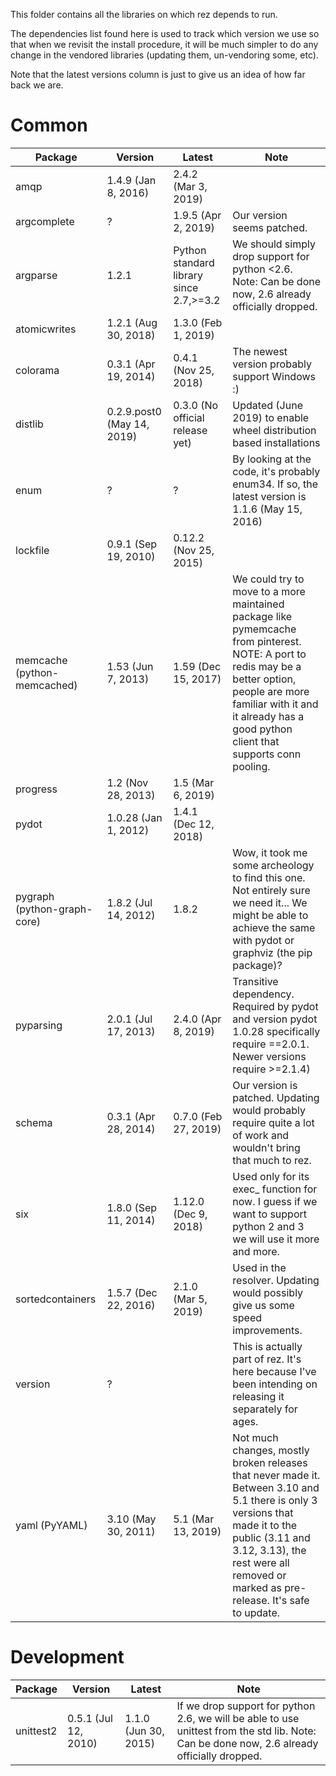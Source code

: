 This folder contains all the libraries on which rez depends to run.

The dependencies list found here is used to track which version we use so that when we
revisit the install procedure, it will be much simpler to do any change in the vendored
libraries (updating them, un-vendoring some, etc).

Note that the latest versions column is just to give us an idea of how far back we are.


# Common

| Package                     | Version                    | Latest                                  | Note                                                                                                                                                                                                                                  |
|-----------------------------|----------------------------|-----------------------------------------|---------------------------------------------------------------------------------------------------------------------------------------------------------------------------------------------------------------------------------------|
| amqp                        | 1.4.9 (Jan 8, 2016)        | 2.4.2 (Mar 3, 2019)                     |                                                                                                                                                                                                                                       |
| argcomplete                 | ?                          | 1.9.5 (Apr 2, 2019)                     | Our version seems patched.                                                                                                                                                                                                            |
| argparse                    | 1.2.1                      | Python standard library since 2.7,>=3.2 | We should simply drop support for python <2.6. Note: Can be done now, 2.6 already officially dropped.                                                                                                                                                                                         |
| atomicwrites                | 1.2.1 (Aug 30, 2018)       | 1.3.0 (Feb 1, 2019)                     |                                                                                                                                                                                                                                       |
| colorama                    | 0.3.1 (Apr 19, 2014)       | 0.4.1 (Nov 25, 2018)                    | The newest version probably support Windows :)                                                                                                                                                                                        |
| distlib                     | 0.2.9.post0 (May 14, 2019) | 0.3.0 (No official release yet)         | Updated (June 2019) to enable wheel distribution based installations                                                                                                                                                                                           |
| enum                        | ?                          | ?                                       | By looking at the code, it's probably enum34. If so, the latest version is 1.1.6 (May 15, 2016)                                                                                                                                       |
| lockfile                    | 0.9.1 (Sep 19, 2010)       | 0.12.2 (Nov 25, 2015)                   |                                                                                                                                                                                                                                       |
| memcache (python-memcached) | 1.53 (Jun 7, 2013)         | 1.59 (Dec 15, 2017)                     | We could try to move to a more maintained package like pymemcache from pinterest. NOTE: A port to redis may be a better option, people are more familiar with it and it already has a good python client that supports conn pooling.                                                                                                                                                     |
| progress                    | 1.2 (Nov 28, 2013)         | 1.5 (Mar 6, 2019)                       |                                                                                                                                                                                                                                       |
| pydot                       | 1.0.28 (Jan 1, 2012)       | 1.4.1 (Dec 12, 2018)                    |                                                                                                                                                                                                                                       |
| pygraph (python-graph-core) | 1.8.2 (Jul 14, 2012)       | 1.8.2                                   | Wow, it took me some archeology to find this one. Not entirely sure we need it... We might be able to achieve the same with pydot or graphviz (the pip package)?                                                                      |
| pyparsing                   | 2.0.1 (Jul 17, 2013)       | 2.4.0 (Apr 8, 2019)                     | Transitive dependency. Required by pydot and version pydot 1.0.28 specifically require ==2.0.1. Newer versions require >=2.1.4)                                                                                                       |
| schema                      | 0.3.1 (Apr 28, 2014)       | 0.7.0 (Feb 27, 2019)                    | Our version is patched. Updating would probably require quite a lot of work and wouldn't bring that much to rez.                                                                                                                      |
| six                         | 1.8.0 (Sep 11, 2014)       | 1.12.0 (Dec 9, 2018)                    | Used only for its exec_ function for now. I guess if we want to support python 2 and 3 we will use it more and more.                                                                                                                  |
| sortedcontainers            | 1.5.7 (Dec 22, 2016)       | 2.1.0 (Mar 5, 2019)                     | Used in the resolver. Updating would possibly give us some speed improvements.                                                                                                                                                        |
| version                     | ?                          |                                         | This is actually part of rez. It's here because I've been intending on releasing it separately for ages.                                                                                                                                                                                                                  |
| yaml (PyYAML)               | 3.10 (May 30, 2011)        | 5.1 (Mar 13, 2019)                      | Not much changes, mostly broken releases that never made it. Between 3.10 and 5.1 there is only 3 versions that made it to the public (3.11 and 3.12, 3.13), the rest were all removed or marked as pre-release. It's safe to update. |


# Development

| Package   | Version              | Latest               | Note                                                                                 |
|-----------|----------------------|----------------------|--------------------------------------------------------------------------------------|
| unittest2 | 0.5.1 (Jul 12, 2010) | 1.1.0 (Jun 30, 2015) | If we drop support for python 2.6, we will be able to use unittest from the std lib. Note: Can be done now, 2.6 already officially dropped. |
